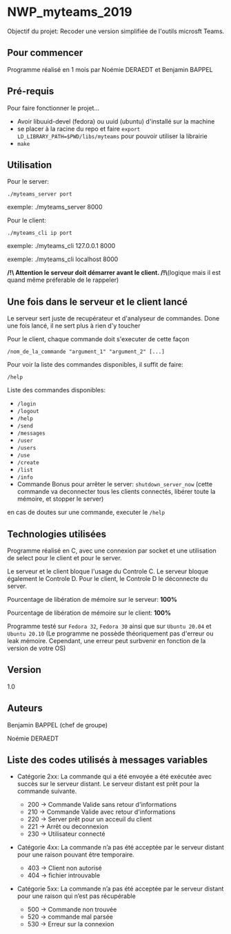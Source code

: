 # NWP_myteams_2019

Objectif du projet: Recoder une version simplifiée de l'outils microsft Teams.

## Pour commencer

Programme réalisé en 1 mois par Noémie DERAEDT et Benjamin BAPPEL

## Pré-requis

Pour faire fonctionner le projet...

- Avoir libuuid-devel (fedora) ou uuid (ubuntu) d'installé sur la machine
- se placer à la racine du repo et faire `export LD_LIBRARY_PATH=$PWD/libs/myteams` pour pouvoir utiliser la librairie
- `make`

## Utilisation

Pour le server:

    ./myteams_server port
exemple: ./myteams_server 8000

Pour le client:

    ./myteams_cli ip port
exemple: ./myteams_cli 127.0.0.1 8000

exemple: ./myteams_cli localhost 8000

<b>/!\\ Attention le serveur doit démarrer avant le client. /!\\</b>(logique mais il est quand même préferable de le rappeler)

## Une fois dans le serveur et le client lancé

Le serveur sert juste de recupérateur et d'analyseur de commandes. Done une fois lancé, il ne sert plus à rien d'y toucher

Pour le client, chaque commande doit s'executer de cette façon

    /nom_de_la_commande "argument_1" "argument_2" [...]

Pour voir la liste des commandes disponibles, il suffit de faire:

    /help

Liste des commandes disponibles:

- `/login`
- `/logout`
- `/help`
- `/send`
- `/messages`
- `/user`
- `/users`
- `/use`
- `/create`
- `/list`
- `/info`
- Commande Bonus pour arrêter le server: `shutdown_server_now` (cette commande va deconnecter tous les clients connectés, libérer toute la mémoire, et stopper le server)

en cas de doutes sur une commande, executer le `/help`

## Technologies utilisées

Programme réalisé en C, avec une connexion par socket et une utilisation de select pour le client et pour le server.

Le serveur et le client bloque l'usage du Controle C. Le serveur bloque également le Controle D. Pour le client, le Controle D le déconnecte du server.

Pourcentage de libération de mémoire sur le serveur: <b>100%</b>

Pourcentage de libération de mémoire sur le client: <b>100%</b>

Programme testé sur `Fedora 32`, `Fedora 30` ainsi que sur `Ubuntu 20.04` et `Ubuntu 20.10` (Le programme ne possède théoriquement pas d'erreur ou leak mémoire. Cependant, une erreur peut surbvenir en fonction de la version de votre OS)

## Version

1.0

## Auteurs

Benjamin BAPPEL (chef de groupe)

Noémie DERAEDT

## Liste des codes utilisés à messages variables

- Catégorie 2xx: La commande qui a été envoyée a été exécutée avec succès sur le serveur distant. Le serveur distant est prêt pour la commande suivante.

  - 200 -> Commande Valide sans retour d'informations
  - 210 -> Commande Valide avec retour d'informations
  - 220 -> Server prêt pour un acceuil du client
  - 221 -> Arrêt ou deconnexion
  - 230 -> Utilisateur connecté

- Catégorie 4xx: La commande n’a pas été acceptée par le serveur distant pour une raison pouvant être temporaire.

  - 403 -> Client non autorisé
  - 404 -> fichier introuvable

- Catégorie 5xx: La commande n’a pas été acceptée par le serveur distant pour une raison qui n’est pas récupérable

  - 500 -> Commande non trouvée
  - 520 -> commande mal parsée
  - 530 -> Erreur sur la connexion
